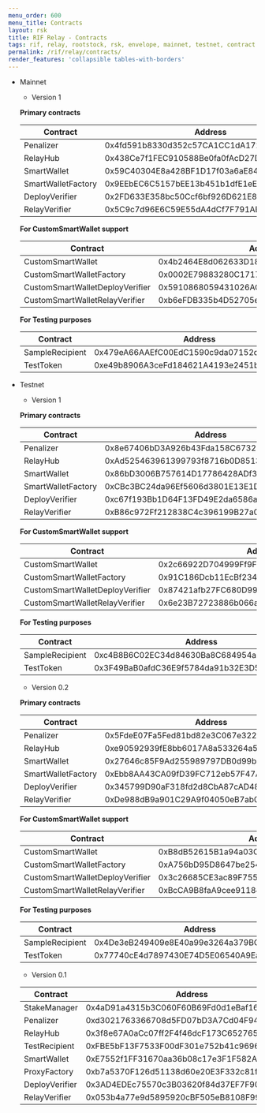 ```yaml
---
menu_order: 600
menu_title: Contracts
layout: rsk
title: RIF Relay - Contracts
tags: rif, relay, rootstock, rsk, envelope, mainnet, testnet, contract
permalink: /rif/relay/contracts/
render_features: 'collapsible tables-with-borders'
---
```


[](#top "collapsible")
- Mainnet
    * Version 1
    
    **Primary contracts**

    | Contract           | Address                                    |
    |--------------------|--------------------------------------------|
    | Penalizer          | 0x4fd591b8330d352c57CA1CC1dA172dCa516722E3 |
    | RelayHub           | 0x438Ce7f1FEC910588Be0fa0fAcD27D82De1DE0bC |
    | SmartWallet        | 0x59C40304E8a428BF1D17f03a6aE84B635964DB19 |
    | SmartWalletFactory | 0x9EEbEC6C5157bEE13b451b1dfE1eE2cB40846323 |
    | DeployVerifier     | 0x2FD633E358bc50Ccf6bf926D621E8612B55264C9 |
    | RelayVerifier      | 0x5C9c7d96E6C59E55dA4dCf7F791AE58dAF8DBc86 |

    **For CustomSmartWallet support**

    | Contract                        | Address                                    |
    |---------------------------------|--------------------------------------------|
    | CustomSmartWallet               | 0x4b2464E8d062633D18ba0928c064037Da415eD1f |
    | CustomSmartWalletFactory        | 0x0002E79883280C1717e41EE5D3705D55960B5bAe |
    | CustomSmartWalletDeployVerifier | 0x5910868059431026ACa58a73124DedbEF4cb97db |
    | CustomSmartWalletRelayVerifier  | 0xb6eFDB335b4D52705e9973069500fd79410BEC01 |

    **For Testing purposes**

    | Contract          | Address                                    |
    |-------------------|--------------------------------------------|
    | SampleRecipient   | 0x479eA66AAEfC00EdC1590c9da07152def9452cf9 |
    | TestToken         | 0xe49b8906A3ceFd184621A4193e2451b1c3C3dB0B |

- Testnet
    * Version 1

    **Primary contracts**

    | Contract           | Address                                    |
    |--------------------|--------------------------------------------|
    | Penalizer          | 0x8e67406bD3A926b43Fda158C673230B77f874CDd |
    | RelayHub           | 0xAd525463961399793f8716b0D85133ff7503a7C2 |
    | SmartWallet        | 0x86bD3006B757614D17786428ADf3B442b2722f59 |
    | SmartWalletFactory | 0xCBc3BC24da96Ef5606d3801E13E1DC6E98C5c877 |
    | DeployVerifier     | 0xc67f193Bb1D64F13FD49E2da6586a2F417e56b16 |
    | RelayVerifier      | 0xB86c972Ff212838C4c396199B27a0DBe45560df8 |

    **For CustomSmartWallet support**

    | Contract                        | Address                                    |
    |---------------------------------|--------------------------------------------|
    | CustomSmartWallet               | 0x2c66922D704999Ff9F378838172fe5c5e0Ac2d27 |
    | CustomSmartWalletFactory        | 0x91C186Dcb11EcBf234c778D7779e8e10f8ADD1a8 |
    | CustomSmartWalletDeployVerifier | 0x87421afb27FC680D99E82Bce8Df140E81F5c11a3 |
    | CustomSmartWalletRelayVerifier  | 0x6e23B72723886b066a5C26Baa2b2AfB0b1d51e5c |

    **For Testing purposes**

    | Contract          | Address                                    |
    |-------------------|--------------------------------------------|
    | SampleRecipient   | 0xc4B8B6C02EC34d84630Ba8C684954a0A04C656FC |
    | TestToken         | 0x3F49BaB0afdC36E9f5784da91b32E3D5156fAa5C |

    * Version 0.2

    **Primary contracts**

    | Contract           | Address                                    |
    |--------------------|--------------------------------------------|
    | Penalizer          | 0x5FdeE07Fa5Fed81bd82e3C067e322B44589362d9 |
    | RelayHub           | 0xe90592939fE8bb6017A8a533264a5894B41aF7d5 |
    | SmartWallet        | 0x27646c85F9Ad255989797DB0d99bC4a9DF2EdA68 |
    | SmartWalletFactory | 0xEbb8AA43CA09fD39FC712eb57F47A9534F251996 |
    | DeployVerifier     | 0x345799D90aF318fd2d8CbA87cAD4894feF2f3518 |
    | RelayVerifier      | 0xDe988dB9a901C29A9f04050eB7ab08f71868a8fc |

    **For CustomSmartWallet support**

    | Contract                        | Address                                    |
    |---------------------------------|--------------------------------------------|
    | CustomSmartWallet               | 0xB8dB52615B1a94a03C2251fD417cA4d945484530 |
    | CustomSmartWalletFactory        | 0xA756bD95D8647be254de40B842297c945D8bB9a5 |
    | CustomSmartWalletDeployVerifier | 0x3c26685CE3ac89F755D68A81175655b4bBE54AE0 |
    | CustomSmartWalletRelayVerifier  | 0xBcCA9B8faA9cee911849bFF83B869d230f83f945 |

    **For Testing purposes**

    | Contract          | Address                                    |
    |-------------------|--------------------------------------------|
    | SampleRecipient   | 0x4De3eB249409e8E40a99e3264a379BCfa10634F5 |
    | TestToken         | 0x77740cE4d7897430E74D5E06540A9Eac2C2Dee70 |

    * Version 0.1

    | Contract       | Address                                    |
    |----------------|--------------------------------------------|
    | StakeManager   | 0x4aD91a4315b3C060F60B69Fd0d1eBaf16c14148D |
    | Penalizer      | 0xd3021763366708d5FD07bD3A7Cd04F94Fc5e1726 |
    | RelayHub       | 0x3f8e67A0aCc07ff2F4f46dcF173C652765a9CA6C |
    | TestRecipient  | 0xFBE5bF13F7533F00dF301e752b41c96965c10Bfa |
    | SmartWallet    | 0xE7552f1FF31670aa36b08c17e3F1F582Af6302d1 |
    | ProxyFactory   | 0xb7a5370F126d51138d60e20E3F332c81f1507Ce2 |
    | DeployVerifier | 0x3AD4EDEc75570c3B03620f84d37EF7F9021665bC |
    | RelayVerifier  | 0x053b4a77e9d5895920cBF505eB8108F99d929395 |
